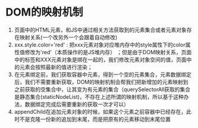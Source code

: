 # DOM的映射机制

 1. 页面中的HTML元素，和JS中通过相关方法获取到的元素集合或者元素对象存在映射关系(一个改另外一个会跟着自动修改)
 2. xxx.style.color='red' : 把xxx元素对象对应堆内存中的style属性下的color属性值修改为'red'（本质操作的是JS堆内存） ；但是由于DOM映射关系，页面中的标签和XXX元素对象是绑在一起的，我们修改元素对象空间的值，页面中的元素会按照最新的值进行渲染；
 3. 在元素绑定前，我们获取容器中元素，得到一个空的元素集合，元素数据绑定后，我们不需要重新获取，DOM的映射机制会帮我们把新增加的元素映射到之前获取的空集合中，让其变为有元素的集合（querySelectorAll获取的集合是静态集合(staticNodeList)，不存在上述所谓的映射机制，所以基于这种办法，数据绑定完成后需要重新的获取一次才可以）
  4. appendChild在追加元素对象的时候，如果这个元素之前容器中已经存在，此时不是克隆一份新的追加到末尾，而是把原有的元素移动到末尾位置